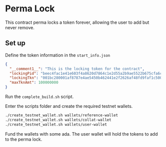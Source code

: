 # Perma Lock

This contract perma locks a token forever, allowing the user to add but never remove.

## Set up

Define the token information in the `start_info.json`

```json
{
  "__comment1__": "This is the locking token for the contract",
  "lockingPid": "beec4fac1e41e603f4a8620d7864c1e2d55a2b9ae5522b675cfa6c52",
  "lockingTkn": "001bc280001af8787e4ae5450b462441e2f2626af48fd9faf1c500fbbf3d0737",
  "maxTknAmt": 100000000
}
```

Run the `complete_build.sh` script.

Enter the scripts folder and create the required testnet wallets.

```bash
./create_testnet_wallet.sh wallets/reference-wallet
./create_testnet_wallet.sh wallets/collat-wallet
./create_testnet_wallet.sh wallets/user-wallet
```

Fund the wallets with some ada. The user wallet will hold the tokens to add to the perma lock.
